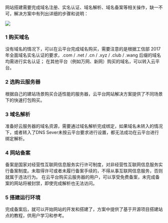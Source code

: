 网站搭建需要完成域名注册、实名认证、域名解析、域名备案等相关操作，缺一不可，解决方案中有列出详细的步骤和说明：

![](http://imgcache.tcecqpoc.fsphere.cn/image/mc.qcloudimg.com/static/img/a07d5774f8dc4924d21ed214495c27a4/6.png)

### 1 购买域名
没有域名的情况下，可以在云平台完成域名购买，需要注意的是根据工信部 2017 年全面域名实名认证的要求，.com / .net / .cn / .xyz / .club / .wang 后缀的域名均需进行实名认证；
在其他平台（例如万网、新网）购买的域名，可以转入云平台。

### 2 选购云服务器
根据自己的建站场景购买合适性能的服务器，云平台网站解决方案提供了不同场景下的快速打包购买。

### 3 域名解析
准备好云服务器的域名资源，需要通过域名解析完成绑定，如果域名未转入的情况下，或者转入了DNS Sever未按云平台要求进行设置，都无法成功在云平台进行绑定解析。

### 4 网站备案
备案是国家对经营性互联网信息服务实行许可制度，对非经营性互联网信息服务实行备案制度。未取得许可或者未履行备案手续的，不得从事互联网信息服务，否则就属于违法行为。
在云平台购买云服务器的用户，可以享受免费备案，未完成备案的网站将被封禁，即使完成解析也无法访问。

### 5 搭建运行环境
完成备案后，就可以开始网站的开发和搭建了，方案中提供了基于开源项目搭建站点的教程，供用户学习和参考。
